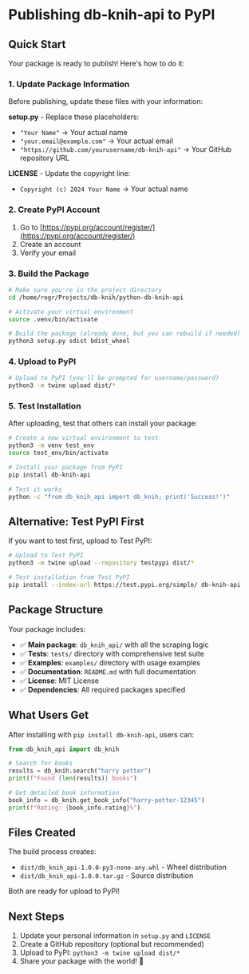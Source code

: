 # Publishing db-knih-api to PyPI

## Quick Start

Your package is ready to publish! Here's how to do it:

### 1. Update Package Information

Before publishing, update these files with your information:

**setup.py** - Replace these placeholders:
- `"Your Name"` → Your actual name
- `"your.email@example.com"` → Your actual email
- `"https://github.com/yourusername/db-knih-api"` → Your GitHub repository URL

**LICENSE** - Update the copyright line:
- `Copyright (c) 2024 Your Name` → Your actual name

### 2. Create PyPI Account

1. Go to [https://pypi.org/account/register/](https://pypi.org/account/register/)
2. Create an account
3. Verify your email

### 3. Build the Package

```bash
# Make sure you're in the project directory
cd /home/rogr/Projects/db-knih/python-db-knih-api

# Activate your virtual environment
source .venv/bin/activate

# Build the package (already done, but you can rebuild if needed)
python3 setup.py sdist bdist_wheel
```

### 4. Upload to PyPI

```bash
# Upload to PyPI (you'll be prompted for username/password)
python3 -m twine upload dist/*
```

### 5. Test Installation

After uploading, test that others can install your package:

```bash
# Create a new virtual environment to test
python3 -m venv test_env
source test_env/bin/activate

# Install your package from PyPI
pip install db-knih-api

# Test it works
python -c "from db_knih_api import db_knih; print('Success!')"
```

## Alternative: Test PyPI First

If you want to test first, upload to Test PyPI:

```bash
# Upload to Test PyPI
python3 -m twine upload --repository testpypi dist/*

# Test installation from Test PyPI
pip install --index-url https://test.pypi.org/simple/ db-knih-api
```

## Package Structure

Your package includes:
- ✅ **Main package**: `db_knih_api/` with all the scraping logic
- ✅ **Tests**: `tests/` directory with comprehensive test suite
- ✅ **Examples**: `examples/` directory with usage examples
- ✅ **Documentation**: `README.md` with full documentation
- ✅ **License**: MIT License
- ✅ **Dependencies**: All required packages specified

## What Users Get

After installing with `pip install db-knih-api`, users can:

```python
from db_knih_api import db_knih

# Search for books
results = db_knih.search("harry potter")
print(f"Found {len(results)} books")

# Get detailed book information
book_info = db_knih.get_book_info("harry-potter-12345")
print(f"Rating: {book_info.rating}%")
```

## Files Created

The build process creates:
- `dist/db_knih_api-1.0.0-py3-none-any.whl` - Wheel distribution
- `dist/db_knih_api-1.0.0.tar.gz` - Source distribution

Both are ready for upload to PyPI!

## Next Steps

1. Update your personal information in `setup.py` and `LICENSE`
2. Create a GitHub repository (optional but recommended)
3. Upload to PyPI: `python3 -m twine upload dist/*`
4. Share your package with the world! 🚀
